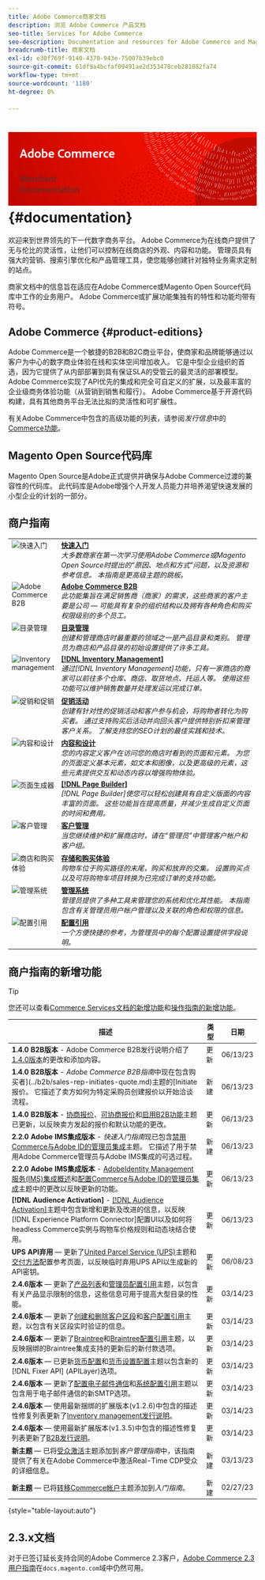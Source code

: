 ```yaml
---
title: Adobe Commerce商家文档
description: 浏览 Adobe Commerce 产品文档
seo-title: Services for Adobe Commerce
seo-description: Documentation and resources for Adobe Commerce and Magento Open Source users working in the Admin.
breadcrumb-title: 商家文档
exl-id: e30f769f-9140-4370-943e-75007b39ebc0
source-git-commit: 61df9a4bcfaf09491ae2d353478ceb281082fa74
workflow-type: tm+mt
source-wordcount: '1180'
ht-degree: 0%

---
```


# <!-- use banner as heading -->![商家文档](./assets/banner-user-home.png) {#documentation}

欢迎来到世界领先的下一代数字商务平台。 Adobe Commerce为在线商户提供了无与伦比的灵活性，让他们可以控制在线商店的外观、内容和功能。 管理员具有强大的营销、搜索引擎优化和产品管理工具，使您能够创建针对独特业务需求定制的站点。

商家文档中的信息旨在适应在Adobe Commerce或Magento Open Source代码库中工作的业务用户。 Adobe Commerce或扩展功能集独有的特性和功能均带有符号。

## Adobe Commerce {#product-editions}

Adobe Commerce是一个敏捷的B2B和B2C商业平台，使商家和品牌能够通过以客户为中心的数字商业体验在线和实体空间增加收入。 它是中型企业组织的首选，因为它提供了从内部部署到具有保证SLA的受管云的最灵活的部署模型。 Adobe Commerce实现了API优先的集成和完全可自定义的扩展，以及最丰富的企业级商务体验功能（从营销到销售和履行）。 Adobe Commerce基于开源代码构建，具有其他商务平台无法比拟的灵活性和可扩展性。

有关Adobe Commerce中包含的高级功能的列表，请参阅&#x200B;_发行信息_&#x200B;中的[Commerce功能](https://experienceleague.adobe.com/docs/commerce-operations/release/features.html?lang=en)。

## Magento Open Source代码库

Magento Open Source是Adobe正式提供并确保与Adobe Commerce过渡的兼容性的代码库。 此代码库是Adobe增强个人开发人员能力并培养渴望快速发展的小型企业的计划的一部分。

## 商户指南

<table>
<tr>
   <td valign="top" width="60px">
       <img alt="快速入门" src="./assets/icon-lightbulb.svg" width="40" height="40" /></td>
   <td valign="top">
   <a href="https://experienceleague.adobe.com/docs/commerce-admin/start/guide-overview.html"><strong>快速入门</strong></a>
    <div>
    <em>大多数商家在第一次学习使用Adobe Commerce或Magento Open Source时提出的“原因、地点和方式”问题，以及资源和参考信息。 本指南是更高级主题的跳板。</em>
    <br> </div>
  </td>
  </tr>
<tr>
  <td valign="top">
      <img alt="Adobe Commerce B2B" src="./assets/icon-building.svg" width="40" height="40"/></td>
   <td valign="top"><a href="https://experienceleague.adobe.com/docs/commerce-admin/b2b/guide-overview.html"><strong>Adobe Commerce B2B</strong></a>
    <div><em>此功能集旨在满足销售商（商家）的需求，这些商家的客户主要是公司 — 可能具有复杂的组织结构以及拥有各种角色和购买权限级别的多个员工。</em>
    <br></div>
  </td>
</tr>
<tr>
  <td valign="top">
    <img alt="目录管理" src="./assets/icon-shop.svg" width="40" height="40"/></td>
   <td valign="top"><a href="https://experienceleague.adobe.com/docs/commerce-admin/catalog/guide-overview.html"><strong>目录管理</strong></a>
    <div><em>创建和管理商店时最重要的领域之一是产品目录和类别。 管理员为商店和产品目录的初始设置提供了许多工具。</em>
    <br></div>
  </td>
    </tr>
<tr>
    <td valign="top">
       <img alt="Inventory management" src="./assets/icon-transfer.svg" width="40" height="40"/></td>
   <td valign="top"><a href="https://experienceleague.adobe.com/docs/commerce-admin/inventory/guide-overview.html"> <strong>[!DNL Inventory Management]</strong></a>
    <div><em>通过[!DNL Inventory Management]功能，只有一家商店的商家可以前往多个仓库、商店、取货地点、托运人等。 使用这些功能可以维护销售数量并处理发运以完成订单。</em></div>
  </td>
</tr>
<tr>
    <td valign="top">
       <img alt="促销和促销" src="./assets/icon-labels.svg" width="40" height="40"/></td>
   <td valign="top"><a href="https://experienceleague.adobe.com/docs/commerce-admin/marketing/guide-overview.html"> <strong>促销活动</strong></a>
    <div><em>创建有针对性的促销活动和客户参与机会，将购物者转化为购买者。 通过支持购买后活动并向回头客户提供特别折扣来管理客户关系。 了解支持您的SEO计划的最佳实践和技术。</em></div>
  </td>
</tr>
<tr>
    <td valign="top">
       <img alt="内容和设计" src="./assets/icon-color-wheel.svg" width="40" height="40"/></td>
   <td valign="top"><a href="https://experienceleague.adobe.com/docs/commerce-admin/content-design/guide-overview.html"> <strong>内容和设计</strong></a>
    <div><em>您的内容定义客户在访问您的商店时看到的页面和元素。 为您的页面定义基本元素，如文本和图像，以及更高级的元素，这些元素提供交互和动态内容以增强购物体验。</em></div>
  </td>
</tr>
<tr>
    <td valign="top">
       <img alt="页面生成器" src="./assets/icon-web-pages.svg" width="40" height="40"/></td>
   <td valign="top"><a href="https://experienceleague.adobe.com/docs/commerce-admin/page-builder/guide-overview.html"> <strong>[!DNL Page Builder]</strong></a>
    <div><em>[!DNL Page Builder]使您可以轻松创建具有自定义版面的内容丰富的页面。 这些功能旨在提高质量，并减少生成自定义页面的时间和费用。</em></div>
  </td>
</tr>
<tr>
    <td valign="top">
       <img alt="客户管理" src="./assets/icon-demographic.svg" width="40" height="40"/></td>
   <td valign="top"><a href="https://experienceleague.adobe.com/docs/commerce-admin/customers/guide-overview.html"> <strong>客户管理</strong></a>
    <div><em>当您继续维护和扩展商店时，请在“管理员”中管理客户帐户和客户组。</em></div>
  </td>
</tr>
<tr>
    <td valign="top">
       <img alt="商店和购买体验" src="./assets/icon-shopping-cart.svg" width="40" height="40"/></td>
   <td valign="top"><a href="https://experienceleague.adobe.com/docs/commerce-admin/stores-sales/guide-overview.html"> <strong>存储和购买体验</strong></a>
    <div><em>购物车位于购买路径的末尾，购买和放弃的交集。 设置购买点以及可将购物车项目转换为已完成订单的支持功能。</em></div>
  </td>
</tr>
<tr>
    <td valign="top">
       <img alt="管理系统" src="./assets/icon-globe-grid.svg" width="40" height="40"/></td>
   <td valign="top"><a href="https://experienceleague.adobe.com/docs/commerce-admin/systems/guide-overview.html"> <strong>管理系统</strong></a>
    <div><em>管理员提供了多种工具来管理您的系统和优化其性能。 本指南包含有关管理员用户帐户管理以及关联的角色和权限的信息。</em></div>
  </td>
</tr>
<tr>
    <td valign="top">
       <img alt="配置引用" src="./assets/icon-settings.svg" width="40" height="40"/></td>
   <td valign="top"><a href="https://experienceleague.adobe.com/docs/commerce-admin/config/guide-overview.html"> <strong>配置引用</strong></a>
    <div><em>一个方便快捷的参考，为管理员中的每个配置设置提供字段说明。</em></div>
  </td>
</tr>
</table>

## 商户指南的新增功能

>[!TIP]
>
>您还可以查看[Commerce Services文档的新增功能](https://experienceleague.adobe.com/docs/commerce-merchant-services/user-guides/home.html#what%E2%80%99s-new)和[操作指南的新增功能](https://experienceleague.adobe.com/docs/commerce-operations/operational-guides/home.html#what%E2%80%99s-new)。

| 描述 | 类型 | 日期 |
| ----------- | ---- | ---- |
| **1.4.0 B2B版本** - Adobe Commerce B2B发行说明介绍了[1.4.0版本](../b2b/release-notes.md#b2b-v140)的更改和添加内容。 | 更新 | 06/13/23 |
| **1.4.0 B2B版本** - _Adobe Commerce B2B指南_&#x200B;中现在包含购买者](../b2b/sales-rep-initiates-quote.md)主题的[Initiate报价。 它描述了卖方如何为特定采购员创建报价以开始洽谈流程。 | 新建 | 06/13/23 |
| **1.4.0 B2B版本** - [协商报价](../b2b/quote-price-negotiation.md)、[可协商报价](../b2b/quotes.md)和[启用B2B功能](../b2b/enable-basic-features.md)主题已更新，以反映卖方发起的报价和默认功能的更改。 | 更新 | 06/13/23 |
| **2.2.0 Adobe IMS集成版本** - _快速入门指南_&#x200B;现已包含[禁用Commerce与Adobe ID的管理员集成](../getting-started/adobe-ims-disable.md)主题。 它描述了用于禁用Adobe Commerce管理员与Adobe IMS集成的可选过程。 | 新建 | 06/13/23 |
| **2.2.0 Adobe IMS集成版本** - [AdobeIdentity Management服务(IMS)集成概述](../getting-started/adobe-ims-integration-overview.md)和[配置Commerce与Adobe ID的管理员集成](../getting-started/adobe-ims-config.md)主题中的更改以反映更新的功能。 | 更新 | 06/13/23 |
| **[!DNL Audience Activation]** - [[!DNL Audience Activation]](../customers/audience-activation.md)主题中包含新增和更新及改进的信息，以反映[!DNL Experience Platform Connector]配置UI以及如何将headless Commerce实例与购物车价格规则和动态块结合使用。 | 更新 | 06/13/23 |
| **UPS API弃用** — 更新了[United Parcel Service (UPS)](../stores-purchase/ups.md)主题和[交付方法](../configuration-reference/sales/delivery-methods.md#ups)配置参考页面，以反映临时弃用UPS API以生成新的API密钥。 | 更新 | 06/08/23 |
| **2.4.6版本** — 更新了[产品列表](../catalog/products-list.md)和[管理员配置引用](../configuration-reference/advanced/admin.md)主题，以包含有关产品显示限制的信息，这些信息可用于提高大型目录的性能。 | 更新 | 03/14/23 |
| **2.4.6版本** — 更新了[创建和删除客户区段](../customers/customer-segment-create.md)和[客户配置引用](../configuration-reference/customers/customer-configuration.md)主题，以包含有关区段实时验证的信息。 | 更新 | 03/14/23 |
| **2.4.6版本** — 更新了[Braintree](../stores-purchase/braintree.md)和[Braintree配置引用](../configuration-reference/sales/braintree.md)主题，以反映捆绑的Braintree集成支持的更新后的新付款选项。 | 更新 | 03/14/23 |
| **2.4.6版本** — 已更新[货币配置](../stores-purchase/currency-configuration.md)和[货币设置配置](../configuration-reference/general/currency-setup.md)主题以包含新的[!DNL Fixer API] (APILayer)选项。 | 更新 | 03/14/23 |
| **2.4.6版本** — 更新了[配置电子邮件通信](../systems/email-communications.md)和[系统配置引用](../configuration-reference/advanced/system.md#uicontrol-mail-sending-settings)主题以包含用于电子邮件通信的新SMTP选项。 | 更新 | 03/14/23 |
| **2.4.6版本** — 使用最新捆绑的扩展版本(v1.2.6)中包含的描述性修复列表更新了[Inventory management发行说明](../inventory-management/release-notes.md)。 | 更新 | 03/14/23 |
| **2.4.6版本** — 使用最新扩展版本(v1.3.5)中包含的描述性修复列表更新了[B2B发行说明](../b2b/release-notes.md)。 | 更新 | 03/14/23 |
| **新主题** — 已将[受众激活](../getting-started/commerce-account-transfer.md)主题添加到&#x200B;_客户管理指南_&#x200B;中，该指南提供了有关在Adobe Commerce中激活Real-Time CDP受众的详细信息。 | 新建 | 03/13/23 |
| **新主题** — 已将[转移Commerce帐户](../getting-started/commerce-account-transfer.md)主题添加到&#x200B;_入门指南_。 | 新建 | 02/27/23 |

{style="table-layout:auto"}

## 2.3.x文档

对于已签订延长支持合同的Adobe Commerce 2.3客户，[Adobe Commerce 2.3用户指南](https://docs.magento.com/user-guide/v2.3/)在`docs.magento.com`域中仍然可用。
